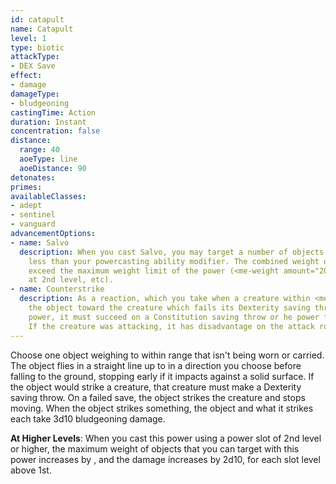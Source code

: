 ```yaml
---
id: catapult
name: Catapult
level: 1
type: biotic
attackType:
- DEX Save
effect:
- damage
damageType:
- bludgeoning
castingTime: Action
duration: Instant
concentration: false
distance:
  range: 40
  aoeType: line
  aoeDistance: 90
detonates:
primes:
availableClasses:
- adept
- sentinel
- vanguard
advancementOptions:
- name: Salvo
  description: When you cast Salvo, you may target a number of objects equal to or
    less than your powercasting ability modifier. The combined weight of the objects cannot
    exceed the maximum weight limit of the power (<me-weight amount="20"/> at 1st level, <me-weight amount="30"/>
    at 2nd level, etc).
- name: Counterstrike
  description: As a reaction, which you take when a creature within <me-distance length="90" /> you casts a power or makes an attack. Fling
    the object toward the creature which fails its Dexterity saving throw. If the creature was casting a
    power, it must succeed on a Constitution saving throw or he power fails (DC 10 or half the Catapult damage, whichever is higher).
    If the creature was attacking, it has disadvantage on the attack roll.
---
```

Choose one object weighing <me-weight amount="2"/> to <me-weight amount="20"/> within range that isn't being worn or carried. The object
flies in a straight line up to <me-distance length="90" /> in a direction you choose before falling to the ground, stopping early if it impacts
against a solid surface. If the object would strike a creature, that creature must make a Dexterity saving throw. On a
failed save, the object strikes the creature and stops moving. When the object strikes something, the object and what it
strikes each take 3d10 bludgeoning damage.

__At Higher Levels__: When you cast this power using a power slot of 2nd level or higher, the maximum weight of objects
that you can target with this power increases by <me-weight amount="10"/>, and the damage increases by 2d10, for each slot level
above 1st.
